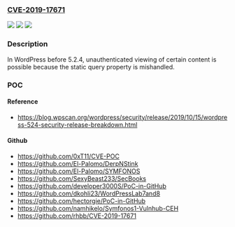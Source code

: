 ### [CVE-2019-17671](https://cve.mitre.org/cgi-bin/cvename.cgi?name=CVE-2019-17671)
![](https://img.shields.io/static/v1?label=Product&message=n%2Fa&color=blue)
![](https://img.shields.io/static/v1?label=Version&message=n%2Fa&color=blue)
![](https://img.shields.io/static/v1?label=Vulnerability&message=n%2Fa&color=brighgreen)

### Description

In WordPress before 5.2.4, unauthenticated viewing of certain content is possible because the static query property is mishandled.

### POC

#### Reference
- https://blog.wpscan.org/wordpress/security/release/2019/10/15/wordpress-524-security-release-breakdown.html

#### Github
- https://github.com/0xT11/CVE-POC
- https://github.com/El-Palomo/DerpNStink
- https://github.com/El-Palomo/SYMFONOS
- https://github.com/SexyBeast233/SecBooks
- https://github.com/developer3000S/PoC-in-GitHub
- https://github.com/dkohli23/WordPressLab7and8
- https://github.com/hectorgie/PoC-in-GitHub
- https://github.com/namhikelo/Symfonos1-Vulnhub-CEH
- https://github.com/rhbb/CVE-2019-17671

